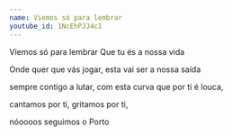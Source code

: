 ```yaml
---
name: Viemos só para lembrar
youtube_id: 1NcEhPJJ4cI
---
```


Viemos só para lembrar
Que tu és a nossa vida

Onde quer que vás jogar,
esta vai ser a nossa saída

sempre contigo a lutar,
com esta curva que por ti é louca,

cantamos por ti,
gritamos por ti,

nóoooos
seguimos o Porto
